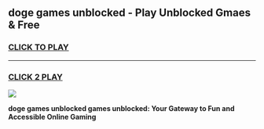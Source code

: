 
## doge games unblocked - Play Unblocked Gmaes & Free
<h3>
<a href="https://news.freeplayer.one?title=doge_games_unblocked&ref=23F">CLICK TO PLAY</a></h3>
<hr>

<h3>
<a href="https://news.freeplayer.one?title=doge_games_unblocked&ref=23F">CLICK 2 PLAY</a>
  
</h3>

<a href="https://news.freeplayer.one?title=doge_games_unblocked&ref=23F/"><img src="https://clearcache.store/games.png"></a>


**doge games unblocked games unblocked: Your Gateway to Fun and Accessible Online Gaming**
